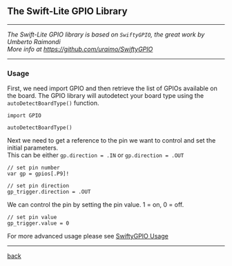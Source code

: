 ## The Swift-Lite GPIO Library

---

*The Swift-Lite GPIO library is based on `SwiftyGPIO`, the great work by Umberto Raimondi*  
*More info at https://github.com/uraimo/SwiftyGPIO*

---

### Usage
First, we need import GPIO and then retrieve the list of GPIOs available on the board. The GPIO library will autodetect your board type using the `autoDetectBoardType()` function.

````
import GPIO

autoDetectBoardType()
````
Next we need to get a reference to the pin we want to control and set the initial parameters.  
This can be either `gp.direction = .IN` or `gp.direction = .OUT`
````
// set pin number
var gp = gpios[.P9]!

// set pin direction
gp_trigger.direction = .OUT
````
We can control the pin by setting the pin value. 1 = on, 0 = off.
````
// set pin value
gp_trigger.value = 0
````

For more advanced usage please see [SwiftyGPIO Usage](https://github.com/uraimo/SwiftyGPIO#usage)

---

[back](https://futurejones.github.io/Swift-Lite)